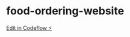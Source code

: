 # food-ordering-website

[Edit in Codeflow ⚡️](https://stackblitz.com/~/github.com/lokeshmuttineni/food-ordering-website)